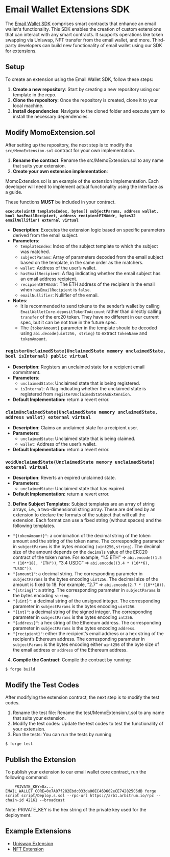 # Email Wallet Extensions SDK

The [Email Wallet SDK](https://github.com/zkemail/email-wallet-sdk) comprises smart contracts that enhance an email wallet's functionality. This SDK enables the creation of custom extensions that can interact with any smart contracts. It supports operations like token swapping via Uniswap, NFT transfer from the email wallet, and more. Third-party developers can build new functionality of email wallet using our SDK for extensions.

## Setup

To create an extension using the Email Wallet SDK, follow these steps:

1. **Create a new repository**: Start by creating a new repository using our template in the repo.
2. **Clone the repository**: Once the repository is created, clone it to your local machine.
3. **Install dependencies**: Navigate to the cloned folder and execute yarn to install the necessary dependencies.

## Modify MomoExtension.sol

After setting up the repository, the next step is to modify the `src/MemoExtension.sol` contract for your own implementation.

1. **Rename the contract**: Rename the src/MemoExtension.sol to any name that suits your extension.
2. **Create your own extension implementation**:

MomoExtension.sol is an example of the extension implementation. Each developer will need to implement actual functionality using the interface as a guide.

These functions **MUST** be included in your contract.

**`execute(uint8 templateIndex, bytes[] subjectParams, address wallet, bool hasEmailRecipient, address recipientETHAddr, bytes32 emailNullifier) external virtual`**

* **Description**: Executes the extension logic based on specific parameters derived from the email subject.
* **Parameters**:
  * `templateIndex`: Index of the subject template to which the subject was matched.
  * `subjectParams`: Array of parameters decoded from the email subject based on the template, in the same order as the matchers.
  * `wallet`: Address of the user’s wallet.
  * `hasEmailRecipient`: A flag indicating whether the email subject has an email address recipient.
  * `recipientETHAddr`: The ETH address of the recipient in the email when `hasEmailRecipient` is `false`.
  * `emailNullifier`: Nullifier of the email.
* **Notes**:
  * It is recommended to send tokens to the sender’s wallet by calling `EmailWalletCore.depositTokenToAccount` rather than directly calling `transfer` of the erc20 token. They have no different in our current spec, but it can be not true in the future spec.
  * The `{tokenAmount}` parameter in the template should be decoded using `abi.decode(uint256, string)` to extract `tokenName` and `tokenAmount`.

### `registerUnclaimedState(UnclaimedState memory unclaimedState, bool isInternal) public virtual`

* **Description**: Registers an unclaimed state for a recipient email commitment.
* **Parameters**:
  * `unclaimedState`: Unclaimed state that is being registered.
  * `isInternal`: A flag indicating whether the unclaimed state is registered from `registerUnclaimedStateAsExtension`.
* **Default Implementation:** return a revert error.

### `claimUnclaimedState(UnclaimedState memory unclaimedState, address wallet) external virtual`

* **Description**: Claims an unclaimed state for a recipient user.
* **Parameters**:
  * `unclaimedState`: Unclaimed state that is being claimed.
  * `wallet`: Address of the user’s wallet.
* **Default Implementation:** return a revert error.

### `voidUnclaimedState(UnclaimedState memory unclaimedState) external virtual`

* **Description**: Reverts an expired unclaimed state.
* **Parameters**:
  * `unclaimedState`: Unclaimed state that has expired.
* **Default Implementation:** return a revert error.

3. **Define Subject Templates**: Subject templates are an array of string arrays, i.e., a two-dimensional string array. These are defined by an extension to declare the formats of the subject that will call the extension. Each format can use a fixed string (without spaces) and the following templates.

* `"{tokenAmount}"`: a combination of the decimal string of the token amount and the string of the token name. The corresponding parameter in `subjectParams` is the bytes encoding `(uint256,string)`. The decimal size of the amount depends on the `decimals` value of the ERC20 contract of the token name. For example, “1.5 ETH” ⇒ `abi.encode((1.5 * (10**18), "ETH"))`, “3.4 USDC” ⇒ `abi.encode((3.4 * (10**6), "USDC"))`.
* `"{amount}"`: a decimal string. The corresponding parameter in `subjectParams` is the bytes encoding `uint256`. The decimal size of the amount is fixed to 18. For example, “2.7” ⇒ `abi.encode(2.7 * (10**18))`.
* `"{string}"`: a string. The corresponding parameter in `subjectParams` is the bytes encoding `string`.
* `"{uint}"`: a decimal string of the unsigned integer. The corresponding parameter in `subjectParams` is the bytes encoding `uint256`.
* `"{int}"`: a decimal string of the signed integer. The corresponding parameter in `subjectParams` is the bytes encoding `int256`.
* `"{address}"`: a hex string of the Ethereum address. The corresponding parameter in `subjectParams` is the bytes encoding `address`.
* `"{recipient}"`: either the recipient’s email address or a hex string of the recipient’s Ethereum address. The corresponding parameter in `subjectParams` is the bytes encoding either `uint256` of the byte size of the email address or `address` of the Ethereum address.

4. **Compile the Contract**: Compile the contract by running:

```
$ forge build
```

## Modify the Test Codes

After modifying the extension contract, the next step is to modify the test codes.

1. Rename the test file: Rename the test/MemoExtension.t.sol to any name that suits your extension.
2. Modify the test codes: Update the test codes to test the functionality of your extension.
3. Run the tests: You can run the tests by running

```
$ forge test
```

## Publish the Extension

To publish your extension to our email wallet core contract, run the following command:

```
    PRIVATE_KEY=0x... EMAIL_WALLET_CORE=0x7A07f282Ebdc033da00EC46D602eCE742825C6dB forge script script/Deploy.s.sol --rpc-url https://arb1.arbitrum.io/rpc --chain-id 42161 --broadcast
```

Note: PRIVATE\_KEY is the hex string of the private key used for the deployment.



## Example Extensions

* [Uniswap Extension](https://github.com/zkemail/email-wallet/blob/main/packages/contracts/src/extensions/UniswapExtension.sol)
* [NFT Extension](https://github.com/zkemail/email-wallet/blob/main/packages/contracts/src/extensions/NFTExtension.sol)

